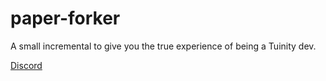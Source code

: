 # paper-forker
A small incremental to give you the true experience of being a Tuinity dev.

[Discord](https://chat.tehbrian.xyz)
